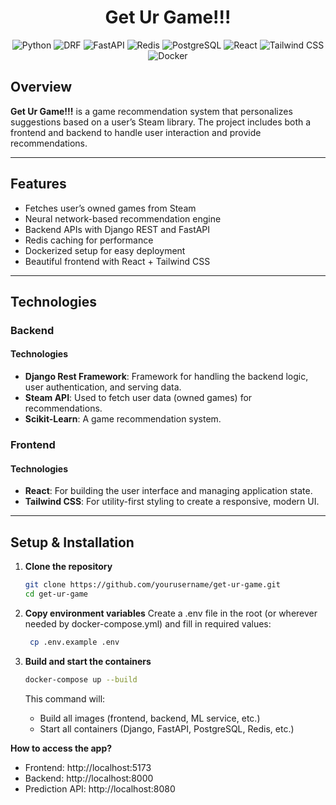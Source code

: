 <h1 align="center">Get Ur Game!!!</h1>

<p align="center">
  <img src="https://img.shields.io/badge/Python-20232A?style=for-the-badge&logo=python&logoColor=blue" alt="Python">
  <img src="https://img.shields.io/badge/django%20rest-ff1709?style=for-the-badge&logo=django&logoColor=white" alt="DRF">
  <img src="https://img.shields.io/badge/fastapi-109989?style=for-the-badge&logo=FASTAPI&logoColor=white" alt="FastAPI">
  <img src="https://img.shields.io/badge/redis-CC0000.svg?&style=for-the-badge&logo=redis&logoColor=white" alt="Redis">
  <img src="https://img.shields.io/badge/PostgreSQL-316192?style=for-the-badge&logo=postgresql&logoColor=white" alt="PostgreSQL">
  <img src="https://img.shields.io/badge/React-20232A?style=for-the-badge&logo=react&logoColor=61DAFB" alt="React">
  <img src="https://img.shields.io/badge/tailwind%20css-06B6D4?style=for-the-badge&logo=tailwind-css&logoColor=white" alt="Tailwind CSS">
  <img src="https://img.shields.io/badge/Docker-2CA5E0?style=for-the-badge&logo=docker&logoColor=white" alt="Docker">
</p>

## Overview
**Get Ur Game!!!** is a game recommendation system that personalizes suggestions based on a user’s Steam library. The project includes both a frontend and backend to handle user interaction and provide recommendations.

---

## Features

- Fetches user’s owned games from Steam
- Neural network-based recommendation engine
- Backend APIs with Django REST and FastAPI
- Redis caching for performance
- Dockerized setup for easy deployment
- Beautiful frontend with React + Tailwind CSS
  
---

## Technologies

### Backend

#### Technologies
- **Django Rest Framework**: Framework for handling the backend logic, user authentication, and serving data.
- **Steam API**: Used to fetch user data (owned games) for recommendations.
- **Scikit-Learn**: A game recommendation system.


### Frontend

#### Technologies
- **React**: For building the user interface and managing application state.
- **Tailwind CSS**: For utility-first styling to create a responsive, modern UI.

---

## Setup & Installation

1. **Clone the repository**

   ```bash
   git clone https://github.com/yourusername/get-ur-game.git
   cd get-ur-game
   ```

2. **Copy environment variables**
   Create a .env file in the root (or wherever needed by docker-compose.yml) and fill in required values:

   ```bash
    cp .env.example .env
   ```

3. **Build and start the containers**
   ```bash
   docker-compose up --build
   ```
   This command will:
   - Build all images (frontend, backend, ML service, etc.)
   - Start all containers (Django, FastAPI, PostgreSQL, Redis, etc.)

**How to access the app?**

- Frontend: http://localhost:5173
- Backend: http://localhost:8000
- Prediction API: http://localhost:8080
